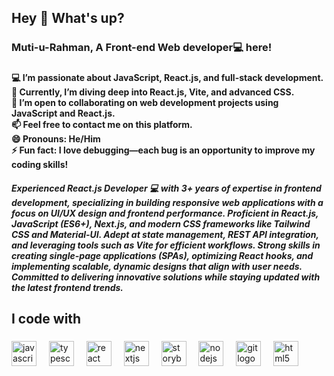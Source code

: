 <h2 align="left">Hey 👋 What's up?</h1>

###

<h3 align="left">Muti-u-Rahman, A Front-end Web developer💻 here!</h2>

###

<h4 align="left">💻 I’m passionate about JavaScript, React.js, and full-stack development.<br>🌱 Currently, I’m diving deep into React.js, Vite, and advanced CSS.<br>🤝 I’m open to collaborating on web development projects using JavaScript and React.js.<br>📫 Feel free to contact me on this platform.<br>😄 Pronouns: He/Him<br>⚡ Fun fact: I love debugging—each bug is an opportunity to improve my coding skills!</h2>
<h5>
Experienced React.js Developer 💻 with 3+ years of expertise in frontend development, specializing in building responsive web applications with a focus on UI/UX design and frontend performance. Proficient in React.js, JavaScript (ES6+), Next.js, and modern CSS frameworks like Tailwind CSS and Material-UI. Adept at state management, REST API integration, and leveraging tools such as Vite for efficient workflows. Strong skills in creating single-page applications (SPAs), optimizing React hooks, and implementing scalable, dynamic designs that align with user needs. Committed to delivering innovative solutions while staying updated with the latest frontend trends.<h4>


<h2 align="left">I code with</h2>

###

<div align="left">
  <img src="https://cdn.jsdelivr.net/gh/devicons/devicon/icons/javascript/javascript-original.svg" height="40" alt="javascript logo"  />
  <img width="12" />
  <img src="https://cdn.jsdelivr.net/gh/devicons/devicon/icons/typescript/typescript-original.svg" height="40" alt="typescript logo"  />
  <img width="12" />
  <img src="https://cdn.jsdelivr.net/gh/devicons/devicon/icons/react/react-original.svg" height="40" alt="react logo"  />
  <img width="12" />
  <img src="https://cdn.jsdelivr.net/gh/devicons/devicon/icons/nextjs/nextjs-original.svg" height="40" alt="nextjs logo"  />
  <img width="12" />
  <img src="https://cdn.jsdelivr.net/gh/devicons/devicon/icons/storybook/storybook-original.svg" height="40" alt="storybook logo"  />
  <img width="12" />
  <img src="https://cdn.jsdelivr.net/gh/devicons/devicon/icons/nodejs/nodejs-original.svg" height="40" alt="nodejs logo"  />
  <img width="12" />
<!--   <img src="https://cdn.jsdelivr.net/gh/devicons/devicon/icons/nestjs/nestjs-original.svg" height="40" alt="nestjs logo"  />
  <img width="12" />
  <img src="https://cdn.jsdelivr.net/gh/devicons/devicon/icons/jest/jest-plain.svg" height="40" alt="jest logo"  />
  <img width="12" /> -->
  <img src="https://cdn.jsdelivr.net/gh/devicons/devicon/icons/git/git-original.svg" height="40" alt="git logo"  />
  <img width="12" />
  <img src="https://cdn.jsdelivr.net/gh/devicons/devicon/icons/html5/html5-original.svg" height="40" alt="html5 logo"  />
</div>

###
